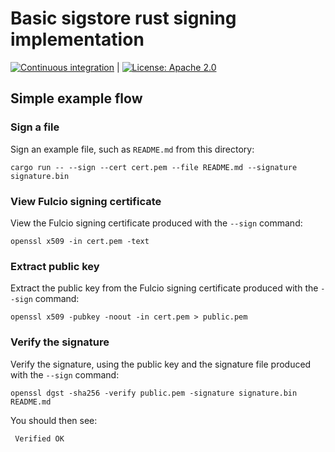 # Basic sigstore rust signing implementation

[![Continuous integration](https://github.com/lukehinds/ferris-sign/actions/workflows/rust.yml/badge.svg)](https://github.com/lukehinds/ferris-sign/actions/workflows/rust.yml) | [![License: Apache 2.0](https://img.shields.io/badge/License-Apache2.0-brightgreen.svg)](https://opensource.org/licenses/Apache-2.0)

## Simple example flow

### Sign a file
Sign an example file, such as `README.md` from this directory:
```
cargo run -- --sign --cert cert.pem --file README.md --signature signature.bin
```

### View Fulcio signing certificate
View the Fulcio signing certificate produced with the `--sign` command:
```
openssl x509 -in cert.pem -text
```

### Extract public key
Extract the public key from the Fulcio signing certificate produced with the `--sign` command:
```
openssl x509 -pubkey -noout -in cert.pem > public.pem
```

### Verify the signature
Verify the signature, using the public key and the signature file produced with the `--sign` command:
```
openssl dgst -sha256 -verify public.pem -signature signature.bin README.md
```

You should then see:
```
 Verified OK
```
